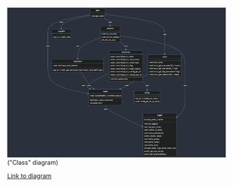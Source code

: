 ![Diagram](./diagram.png)("Class" diagram)

[Link to diagram](https://mermaid.ink/svg/pako:eNqNVU2P2yAQ_SuWT7vb7KW9VKnUQ9VKvWylqj1aQgSPbRoMXhgSRav97x2MP_DaUTaXmPce88UMvOTClJDvc6G4c98lry1vC92vsicudfZS6A8nI8uMdx1rCbm7L_RroUeRBjwbewy6jH5RK7VENjBBPzNnWUnW085UyLuJlRpTEvkbP8rUNdjJjZBWeMUtO_iqAsswix-rKOK-ZRAaO-YuWjCULUyUaLh9yEZ7hv1zRi_3geUOmOYtuI6Leaen4D9PITALvFxuHIjOknCTOVuJsMmEJOYQV1nXgOOisqZl-uRWYQUN1RAZaLSX2ZjRDrOYNUl-nIj-xWNBksJzX0oz1v2RDgalyH578PCT61IBORCmbembPQf0y2D-G9Xq76ULvAMiB9HiwHvbU4qJ0zMcHNhTcuDziU7cZGoIKibUIHYl81aS4waUMrdERFBwWoPAW1IINWJIWd1SUtu5W5r2GfG9ngmpZM3CURLwTnVn3CBPShu5qa7UygysnTc5cnHiyr8djCQCrhTjbhqQxHhISShJVdpw0OcbrhGK2-Jd2n8Ha45gd1mKoemkuF_2Xd8FvZ14FE3fgnYZw8V1sqrcRgSR2Go4NF40y2broeX8JXioQwjKu7swZ58-kvmHCFxRa98mUlpd0VWK16PpgzEqewjIFXHL3TGxGpZjYv31_fj4dbqi95l34BIijvYKngq4YmKVRnge0rWxpBHWZDSzxuMq4MNtPxJjBoGavW6xid8t-o3dZQbDZIxkvstbsPTklfQ-9p1R5NhAC0W-p8-S22ORU61Jxz2aP_Sg5Hu0Hna570qOMDynIwilRGOfhvc2_O1ya3zd5PuKKwev_wHvO6bn)
